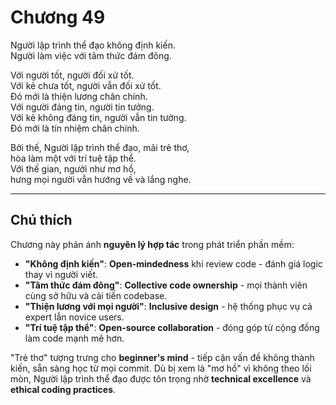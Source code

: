 # Chương 49  

Người lập trình thể đạo không định kiến.  
Người làm việc với tâm thức đám đông.  

Với người tốt, người đối xử tốt.  
Với kẻ chưa tốt, người vẫn đối xử tốt.  
Đó mới là thiện lương chân chính.  
Với người đáng tin, người tin tưởng.  
Với kẻ không đáng tin, người vẫn tin tưởng.  
Đó mới là tín nhiệm chân chính.  

Bởi thế, Người lập trình thể đạo, mãi trẻ thơ,  
hòa làm một với trí tuệ tập thể.  
Với thế gian, người như mơ hồ,  
hưng mọi người vẫn hướng về và lắng nghe.  

---

## Chú thích  

Chương này phản ánh **nguyên lý hợp tác** trong phát triển phần mềm:  
- **"Không định kiến"**: **Open-mindedness** khi review code - đánh giá logic thay vì người viết.  
- **"Tâm thức đám đông"**: **Collective code ownership** - mọi thành viên cùng sở hữu và cải tiến codebase.  
- **"Thiện lương với mọi người"**: **Inclusive design** - hệ thống phục vụ cả expert lẫn novice users.  
- **"Trí tuệ tập thể"**: **Open-source collaboration** - đóng góp từ cộng đồng làm code mạnh mẽ hơn.  

"Trẻ thơ" tượng trưng cho **beginner's mind** - tiếp cận vấn đề không thành kiến, sẵn sàng học từ mọi commit. Dù bị xem là "mơ hồ" vì không theo lối mòn, Người lập trình thể đạo được tôn trọng nhờ **technical excellence** và **ethical coding practices**.